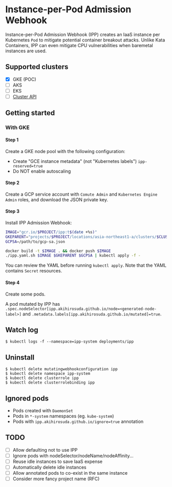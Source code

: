 # Instance-per-Pod Admission Webhook

Instance-per-Pod Admission Webhook (IPP) creates an IaaS instance per Kubernetes `Pod` to mitigate potential container breakout attacks.
Unlike Kata Containers, IPP can even mitigate CPU vulnerabilities when baremetal instances are used.

## Supported clusters

- [X] GKE (POC)
- [ ] AKS
- [ ] EKS
- [ ] [Cluster API](https://github.com/kubernetes-sigs/cluster-api)

## Getting started

### With GKE

#### Step 1
Create a GKE node pool with the following configuration:
* Create "GCE instance metadata" (not "Kubernetes labels") `ipp-reserved=true`
* Do NOT enable autoscaling

#### Step 2
Create a GCP service account with `Comute Admin` and `Kubernetes Engine Admin` roles,
and download the JSON private key.

#### Step 3

Install IPP Admission Webhook:

```bash
IMAGE="gcr.io/$PROJECT/ipp:t$(date +%s)"
GKEPARENT="projects/$PROJECT/locations/asia-northeast1-a/clusters/$CLUSTER"
GCPSA=/path/to/gcp-sa.json

docker build -t $IMAGE . && docker push $IMAGE
./ipp.yaml.sh $IMAGE $GKEPARENT $GCPSA | kubectl apply -f -
```

You can review the YAML before running `kubectl apply`.
Note that the YAML contains `Secret` resources.

#### Step 4

Create some pods.

A pod mutated by IPP has `.spec.nodeSelector[ipp.akihirosuda.github.io/node=<generated-node-label>]` and `.metadata.labels[ipp.akihirosuda.github.io/mutated]=true`.

## Watch log

```console
$ kubectl logs -f --namespace=ipp-system deployments/ipp
```

## Uninstall

```console
$ kubectl delete mutatingwebhookconfiguration ipp
$ kubectl delete namespace ipp-system
$ kubectl delete clusterrole ipp
$ kubectl delete clusterrolebinding ipp
```

## Ignored pods

* Pods created with `DaemonSet`
* Pods in `*-system` namespaces (eg. `kube-system`)
* Pods with `ipp.akihirosuda.github.io/ignore=true` annotation

## TODO
- [ ] Allow defaulting not to use IPP
- [ ] Ignore pods with nodeSelector/nodeName/nodeAffinity...
- [ ] Reuse idle instances to save IaaS expense
- [ ] Automatically delete idle instances
- [ ] Allow annotated pods to co-exist in the same instance
- [ ] Consider more fancy project name (RFC)
